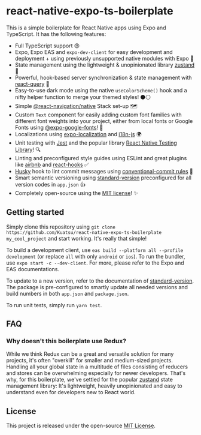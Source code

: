 # react-native-expo-ts-boilerplate

This is a simple boilerplate for React Native apps using Expo and TypeScript. It has the following features:
* Full TypeScript support 😍
* Expo, Expo EAS and `expo-dev-client` for easy development and deployment + using previously unsupported native modules with Expo 🚀
* State management using the lightweight & unopinionated library [zustand](https://github.com/pmndrs/zustand) 🐻
* Powerful, hook-based server synchronization & state management with [react-query](https://github.com/tannerlinsley/react-query) 💾
* Easy-to-use dark mode using the native `useColorScheme()` hook and a nifty helper function to merge your themed styles! ⚫️⚪️
* Simple [@react-navigation/native](https://github.com/react-navigation/react-navigation) Stack set-up 🗺
* Custom `Text` component for easily adding custom font families with different font weights into your project, either from local fonts or Google Fonts using [@expo-google-fonts](https://docs.expo.dev/guides/using-custom-fonts/)! 📝
* Localizations using [expo-localization](https://docs.expo.dev/versions/latest/sdk/localization/) and [i18n-js](https://www.npmjs.com/package/i18n-js) 🌍
* Unit testing with [Jest](https://github.com/facebook/jest) and the popular library [React Native Testing Library](https://github.com/callstack/react-native-testing-library)! 🔍
* Linting and preconfigured style guides using ESLint and great plugins like [airbnb](https://github.com/airbnb/javascript) and [react-hooks](https://www.npmjs.com/package/eslint-plugin-react-hooks) ✅
* [Husky](https://github.com/typicode/husky) hook to lint commit messages using [conventional-commit rules](https://github.com/conventional-changelog/commitlint) 🥸
* Smart semantic versioning using [standard-version](https://github.com/conventional-changelog/standard-version) preconfigured for all version codes in `app.json` 👍
* Completely open-source using the [MIT license](https://github.com/Kuatsu/react-native-expo-ts-boilerplate/blob/master/LICENSE)! ✨

## Getting started
Simply clone this repository using `git clone https://github.com/Kuatsu/react-native-expo-ts-boilerplate my_cool_project` and start working. It's really that simple!

To build a development client, use `eas build --platform all --profile development` (or replace `all` with only `android` or `ios`). To run the bundler, use `expo start -c --dev-client`. For more, please refer to the Expo and EAS documentations.

To update to a new version, refer to the documentation of [standard-version](https://github.com/conventional-changelog/standard-version). The package is pre-configured to smartly update all needed versions and build numbers in both `app.json` and `package.json`.

To run unit tests, simply run `yarn test`.

## FAQ
### Why doesn't this boilerplate use Redux?
While we think Redux can be a great and versatile solution for many projects, it's often "overkill" for smaller and medium-sized projects. Handling all your global state in a multitude of files consisting of reducers and stores can be overwhelming especially for newer developers. That's why, for this boilerplate, we've settled for the popular [zustand](https://github.com/pmndrs/zustand) state management library: It's lightweight, heavily unopinionated and easy to understand even for developers new to React world.

## License
This project is released under the open-source [MIT License](https://github.com/Kuatsu/react-native-expo-ts-boilerplate/blob/master/LICENSE).
